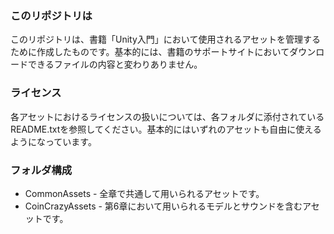 ### このリポジトリは

このリポジトリは、書籍「Unity入門」において使用されるアセットを管理するために作成したものです。基本的には、書籍のサポートサイトにおいてダウンロードできるファイルの内容と変わりありません。

### ライセンス

各アセットにおけるライセンスの扱いについては、各フォルダに添付されているREADME.txtを参照してください。基本的にはいずれのアセットも自由に使えるようになっています。

### フォルダ構成

- CommonAssets - 全章で共通して用いられるアセットです。
- CoinCrazyAssets - 第6章において用いられるモデルとサウンドを含むアセットです。
